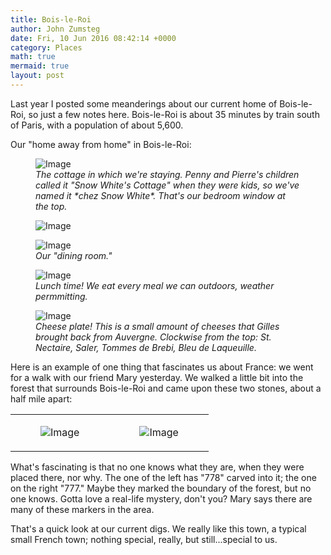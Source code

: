 ```yaml
---
title: Bois-le-Roi
author: John Zumsteg
date: Fri, 10 Jun 2016 08:42:14 +0000
category: Places
math: true
mermaid: true
layout: post
---
```

Last year I posted some meanderings about our current home of Bois-le-Roi, so just a few notes here. Bois-le-Roi is about 35 minutes by train south of Paris, with a population of about 5,600.

Our "home away from home" in Bois-le-Roi:

<figure>
	<img src="{{"/assets/images/2016/06/DSC09988.jpg" | prepend: site.baseurl | prepend: site.url }}" alt="Image" />
	<figcaption><em>The cottage in which we're staying. Penny and Pierre's children called it "Snow White's Cottage" when they were kids, so we've named it *chez Snow White*.  That's our bedroom window at the top.</em></figcaption>
</figure>



<figure>
	<img src="{{"/assets/images/2016/06/DSC09987.jpg" | prepend: site.baseurl | prepend: site.url }}" alt="Image" />
	<figcaption></figcaption>
</figure>



<figure>
	<img src="{{"/assets/images/2016/06/DSC09990.jpg" | prepend: site.baseurl | prepend: site.url }}" alt="Image" />
	<figcaption><em>Our "dining room."</em></figcaption>
</figure>



<figure>
	<img src="{{"/assets/images/2016/06/DSC09980.jpg" | prepend: site.baseurl | prepend: site.url }}" alt="Image" />
	<figcaption><em>Lunch time! We eat every meal we can outdoors, weather permmitting.</em></figcaption>
</figure>



<figure>
	<img src="{{"/assets/images/2016/06/DSC09981.jpg" | prepend: site.baseurl | prepend: site.url }}" alt="Image" />
	<figcaption><em>Cheese plate! This is a small amount of cheeses that Gilles brought back from Auvergne. Clockwise from the top: St. Nectaire, Saler, Tommes de Brebi, Bleu de Laqueuille.</em></figcaption>
</figure>



Here is an example of one thing that fascinates us about France: we went for a walk with our friend Mary yesterday. We walked a little bit into the forest that surrounds Bois-le-Roi and came upon these two stones, about a half mile apart:
<table>
<tbody>
<tr>
<td><figure>
	<img src="{{"/assets/images/2016/06/DSC09982.jpg" | prepend: site.baseurl | prepend: site.url }}" alt="Image" />
	<figcaption></figcaption>
</figure>

</td>
<td><figure>
	<img src="{{"/assets/images/2016/06/DSC09983.jpg" | prepend: site.baseurl | prepend: site.url }}" alt="Image" />
	<figcaption></figcaption>
</figure>

</td>
</tr>
</tbody>
</table>
What's fascinating is that no one knows what they are, when they were placed there, nor why. The one of the left has "778" carved into it; the one on the right "777." Maybe they marked the boundary of the forest, but no one knows. Gotta love a real-life mystery, don't you? Mary says there are many of these markers in the area.

That's a quick look at our current digs. We really like this town, a typical small French town; nothing special, really, but still...special to us.
